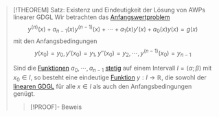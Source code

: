 > [!THEOREM] Satz: Existenz und Eindeutigkeit der Lösung von AWPs linearer GDGL
> Wir betrachten das [Anfangswertproblem](../Anfangswertproblem.md)
> $$y^{(n)}(x) + a_{n-1}(x)y^{(n-1)}(x) + \cdots + a_1(x)y'(x) + a_0(x)y(x) = g(x)$$
> mit den Anfangsbedingungen
> $$y(x_0) = y_0, y'(x_0)=y_1, y''(x_0)=y_2,\cdots, y^{(n-1)}(x_0)=y_{n-1}$$
> 
> Sind die [Funktionen](../../../Funktionen/Funktion.md) $a_0,\cdots,a_{n-1}$ [stetig](../../../../Grenzwerte%20von%20Funktionen/Stetigkeit/Stetigkeit.md) auf einem Intervall $I = (\alpha;\beta)$ mit $x_0\in I$, so besteht eine eindeutige [Funktion](../../../../Funktionen/Funktion.md) $y: I \to \mathbb{R}$, die sowohl der [linearen GDGL](Lineare%20GDGL.md) für alle $x\in I$ als auch den Anfangsbedingungen genügt.
> > [!PROOF]- Beweis